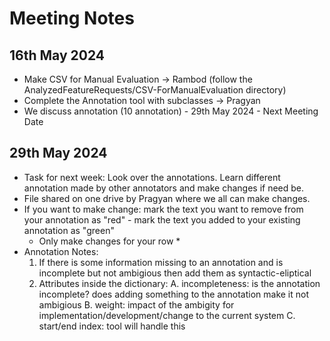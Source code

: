 # Meeting Notes

## 16th May 2024 
- Make CSV for Manual Evaluation -> Rambod (follow the AnalyzedFeatureRequests/CSV-ForManualEvaluation directory)
- Complete the Annotation tool with subclasses -> Pragyan
- We discuss annotation (10 annotation) - 29th May 2024 - Next Meeting Date


## 29th May 2024 
- Task for next week: Look over the annotations. Learn different annotation made by other annotators and make changes if need be.
- File shared on one drive by Pragyan where we all can make changes.
- If you want to make change: mark the text you want to remove from your annotation as "red" - mark the text you added to your existing annotation as "green"
  * Only make changes for your row *
- Annotation Notes:
  1. If there is some information missing to an annotation and is incomplete but not ambigious then add them as syntactic-eliptical
  2. Attributes inside the dictionary:
       A. incompleteness: is the annotation incomplete? does adding something to the annotation make it not ambigious
       B. weight: impact of the ambigity for implementation/development/change to the current system
       C. start/end index: tool will handle this 
